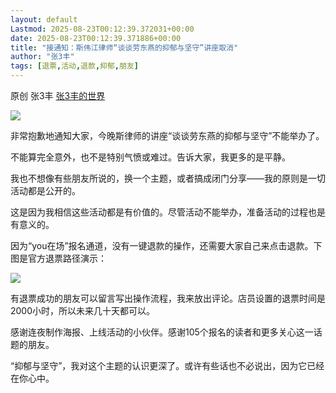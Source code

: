 ```yaml
---
layout: default
Lastmod: 2025-08-23T00:12:39.372031+00:00
date: 2025-08-23T00:12:39.371886+00:00
title: "接通知：斯伟江律师“谈谈劳东燕的抑郁与坚守”讲座取消"
author: "张3丰"
tags: [退票,活动,退款,抑郁,朋友]
---
```


原创 张3丰 [张3丰的世界](javascript:void(0);)

![](https://images.weserv.nl/?url=https%3A//mmbiz.qpic.cn/mmbiz_jpg/DTib2Nt9KfbW89aGhVjjXS21DCAgrF019OGvYLibJJAkYbmzcPeO6dicTsQmb4r6UNg4qWSKHswuQCUCCc32r3a2Q/640%3Fwx_fmt%3Djpeg)

非常抱歉地通知大家，今晚斯律师的讲座“谈谈劳东燕的抑郁与坚守”不能举办了。

  

不能算完全意外，也不是特别气愤或难过。告诉大家，我更多的是平静。

  

我也不想像有些朋友所说的，换一个主题，或者搞成闭门分享——我的原则是一切活动都是公开的。

  

这是因为我相信这些活动都是有价值的。尽管活动不能举办，准备活动的过程也是有意义的。

  

因为“you在场”报名通道，没有一键退款的操作，还需要大家自己来点击退款。下图是官方退票路径演示：

  

![](https://images.weserv.nl/?url=https%3A//mmbiz.qpic.cn/mmbiz_jpg/DTib2Nt9KfbW89aGhVjjXS21DCAgrF019VD2TNEEINMo4CcPoh0vhxnAcbLaGLIyW4rDTX2FyXh9uibtGyKiaibqAg/640%3Fwx_fmt%3Djpeg)

有退票成功的朋友可以留言写出操作流程，我来放出评论。店员设置的退票时间是2000小时，所以未来几十天都可以。

  

感谢连夜制作海报、上线活动的小伙伴。感谢105个报名的读者和更多关心这一话题的朋友。

  

“抑郁与坚守”，我对这个主题的认识更深了。或许有些话也不必说出，因为它已经在你心中。

